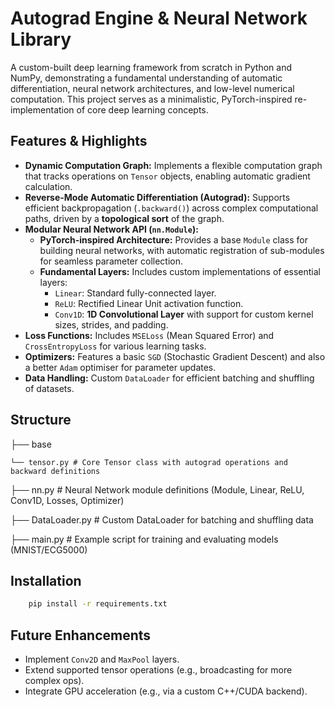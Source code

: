 # Autograd Engine & Neural Network Library

A custom-built deep learning framework from scratch in Python and NumPy, demonstrating a fundamental understanding of automatic differentiation, neural network architectures, and low-level numerical computation. This project serves as a minimalistic, PyTorch-inspired re-implementation of core deep learning concepts.

## Features & Highlights

*   **Dynamic Computation Graph:** Implements a flexible computation graph that tracks operations on `Tensor` objects, enabling automatic gradient calculation.
*   **Reverse-Mode Automatic Differentiation (Autograd):** Supports efficient backpropagation (`.backward()`) across complex computational paths, driven by a **topological sort** of the graph.
*   **Modular Neural Network API (`nn.Module`):**
    *   **PyTorch-inspired Architecture:** Provides a base `Module` class for building neural networks, with automatic registration of sub-modules for seamless parameter collection.
    *   **Fundamental Layers:** Includes custom implementations of essential layers:
        *   `Linear`: Standard fully-connected layer.
        *   `ReLU`: Rectified Linear Unit activation function.
        *   `Conv1D`: **1D Convolutional Layer** with support for custom kernel sizes, strides, and padding.
*   **Loss Functions:** Includes `MSELoss` (Mean Squared Error) and `CrossEntropyLoss` for various learning tasks.
*   **Optimizers:** Features a basic `SGD` (Stochastic Gradient Descent) and also a better `Adam` optimiser for parameter updates.
*   **Data Handling:** Custom `DataLoader` for efficient batching and shuffling of datasets.

## Structure
├── base

    └── tensor.py # Core Tensor class with autograd operations and backward definitions

├── nn.py # Neural Network module definitions (Module, Linear, ReLU, Conv1D, Losses, Optimizer)

├── DataLoader.py # Custom DataLoader for batching and shuffling data

├── main.py # Example script for training and evaluating models (MNIST/ECG5000)


## Installation
```bash
    pip install -r requirements.txt
```

## Future Enhancements

*   Implement `Conv2D` and `MaxPool` layers.
*   Extend supported tensor operations (e.g., broadcasting for more complex ops).
*   Integrate GPU acceleration (e.g., via a custom C++/CUDA backend).
